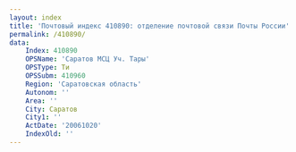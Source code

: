 ```yaml
---
layout: index
title: 'Почтовый индекс 410890: отделение почтовой связи Почты России'
permalink: /410890/
data:
    Index: 410890
    OPSName: 'Саратов МСЦ Уч. Тары'
    OPSType: Ти
    OPSSubm: 410960
    Region: 'Саратовская область'
    Autonom: ''
    Area: ''
    City: Саратов
    City1: ''
    ActDate: '20061020'
    IndexOld: ''
---
```

